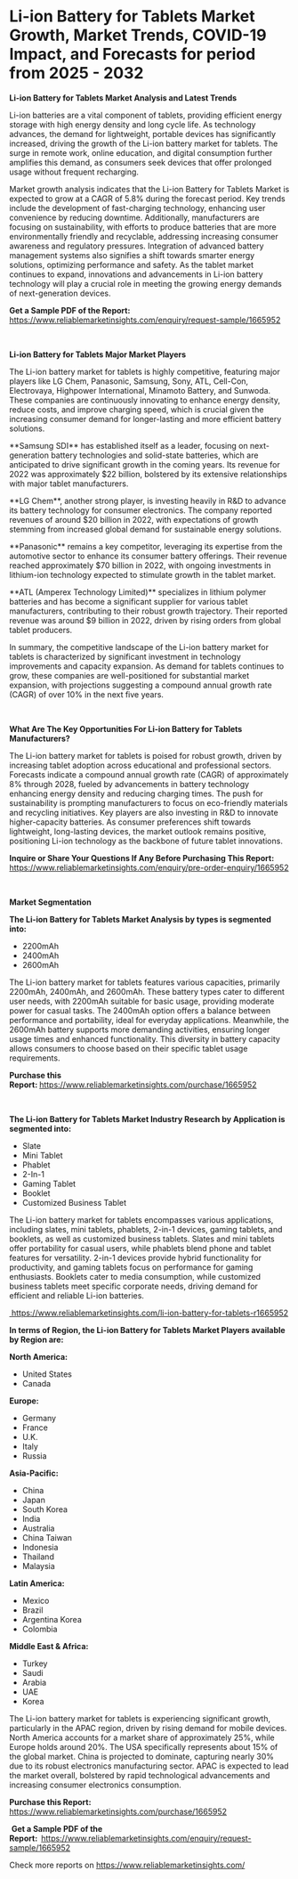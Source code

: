 <p><h1>Li-ion Battery for Tablets Market Growth, Market Trends, COVID-19 Impact, and Forecasts for period from 2025 - 2032</h1></p><p><strong>Li-ion Battery for Tablets Market Analysis and Latest Trends</strong></p>
<p><p>Li-ion batteries are a vital component of tablets, providing efficient energy storage with high energy density and long cycle life. As technology advances, the demand for lightweight, portable devices has significantly increased, driving the growth of the Li-ion battery market for tablets. The surge in remote work, online education, and digital consumption further amplifies this demand, as consumers seek devices that offer prolonged usage without frequent recharging.</p><p>Market growth analysis indicates that the Li-ion Battery for Tablets Market is expected to grow at a CAGR of 5.8% during the forecast period. Key trends include the development of fast-charging technology, enhancing user convenience by reducing downtime. Additionally, manufacturers are focusing on sustainability, with efforts to produce batteries that are more environmentally friendly and recyclable, addressing increasing consumer awareness and regulatory pressures. Integration of advanced battery management systems also signifies a shift towards smarter energy solutions, optimizing performance and safety. As the tablet market continues to expand, innovations and advancements in Li-ion battery technology will play a crucial role in meeting the growing energy demands of next-generation devices.</p></p>
<p><strong>Get a Sample PDF of the Report:&nbsp;</strong> <a href="https://www.reliablemarketinsights.com/enquiry/request-sample/1665952?utm_campaign=3320&utm_medium=2&utm_source=Github&utm_content=ia&utm_term=06042025&utm_id=li-ion-battery-for-tablets">https://www.reliablemarketinsights.com/enquiry/request-sample/1665952</a></p>
<p>&nbsp;</p>
<p><strong>Li-ion Battery for Tablets Major Market Players</strong></p>
<p><p>The Li-ion battery market for tablets is highly competitive, featuring major players like LG Chem, Panasonic, Samsung, Sony, ATL, Cell-Con, Electrovaya, Highpower International, Minamoto Battery, and Sunwoda. These companies are continuously innovating to enhance energy density, reduce costs, and improve charging speed, which is crucial given the increasing consumer demand for longer-lasting and more efficient battery solutions.</p><p>**Samsung SDI** has established itself as a leader, focusing on next-generation battery technologies and solid-state batteries, which are anticipated to drive significant growth in the coming years. Its revenue for 2022 was approximately $22 billion, bolstered by its extensive relationships with major tablet manufacturers.</p><p>**LG Chem**, another strong player, is investing heavily in R&D to advance its battery technology for consumer electronics. The company reported revenues of around $20 billion in 2022, with expectations of growth stemming from increased global demand for sustainable energy solutions. </p><p>**Panasonic** remains a key competitor, leveraging its expertise from the automotive sector to enhance its consumer battery offerings. Their revenue reached approximately $70 billion in 2022, with ongoing investments in lithium-ion technology expected to stimulate growth in the tablet market.</p><p>**ATL (Amperex Technology Limited)** specializes in lithium polymer batteries and has become a significant supplier for various tablet manufacturers, contributing to their robust growth trajectory. Their reported revenue was around $9 billion in 2022, driven by rising orders from global tablet producers.</p><p>In summary, the competitive landscape of the Li-ion battery market for tablets is characterized by significant investment in technology improvements and capacity expansion. As demand for tablets continues to grow, these companies are well-positioned for substantial market expansion, with projections suggesting a compound annual growth rate (CAGR) of over 10% in the next five years.</p></p>
<p>&nbsp;</p>
<p><strong>What Are The Key Opportunities For Li-ion Battery for Tablets Manufacturers?</strong></p>
<p><p>The Li-ion battery market for tablets is poised for robust growth, driven by increasing tablet adoption across educational and professional sectors. Forecasts indicate a compound annual growth rate (CAGR) of approximately 8% through 2028, fueled by advancements in battery technology enhancing energy density and reducing charging times. The push for sustainability is prompting manufacturers to focus on eco-friendly materials and recycling initiatives. Key players are also investing in R&D to innovate higher-capacity batteries. As consumer preferences shift towards lightweight, long-lasting devices, the market outlook remains positive, positioning Li-ion technology as the backbone of future tablet innovations.</p></p>
<p><strong>Inquire or Share Your Questions If Any Before Purchasing This Report:</strong> <a href="https://www.reliablemarketinsights.com/enquiry/pre-order-enquiry/1665952?utm_campaign=3320&utm_medium=2&utm_source=Github&utm_content=ia&utm_term=06042025&utm_id=li-ion-battery-for-tablets">https://www.reliablemarketinsights.com/enquiry/pre-order-enquiry/1665952</a></p>
<p>&nbsp;</p>
<p><strong>Market Segmentation</strong></p>
<p><strong>The Li-ion Battery for Tablets Market Analysis by types is segmented into:</strong></p>
<p><ul><li>2200mAh</li><li>2400mAh</li><li>2600mAh</li></ul></p>
<p><p>The Li-ion battery market for tablets features various capacities, primarily 2200mAh, 2400mAh, and 2600mAh. These battery types cater to different user needs, with 2200mAh suitable for basic usage, providing moderate power for casual tasks. The 2400mAh option offers a balance between performance and portability, ideal for everyday applications. Meanwhile, the 2600mAh battery supports more demanding activities, ensuring longer usage times and enhanced functionality. This diversity in battery capacity allows consumers to choose based on their specific tablet usage requirements.</p></p>
<p><strong>Purchase this Report:&nbsp;</strong><a href="https://www.reliablemarketinsights.com/purchase/1665952?utm_campaign=3320&utm_medium=2&utm_source=Github&utm_content=ia&utm_term=06042025&utm_id=li-ion-battery-for-tablets">https://www.reliablemarketinsights.com/purchase/1665952</a></p>
<p>&nbsp;</p>
<p><strong>The Li-ion Battery for Tablets Market Industry Research by Application is segmented into:</strong></p>
<p><ul><li>Slate</li><li>Mini Tablet</li><li>Phablet</li><li>2-In-1</li><li>Gaming Tablet</li><li>Booklet</li><li>Customized Business Tablet</li></ul></p>
<p><p>The Li-ion battery market for tablets encompasses various applications, including slates, mini tablets, phablets, 2-in-1 devices, gaming tablets, and booklets, as well as customized business tablets. Slates and mini tablets offer portability for casual users, while phablets blend phone and tablet features for versatility. 2-in-1 devices provide hybrid functionality for productivity, and gaming tablets focus on performance for gaming enthusiasts. Booklets cater to media consumption, while customized business tablets meet specific corporate needs, driving demand for efficient and reliable Li-ion batteries.</p></p>
<p><a href="https://www.reliablemarketinsights.com/li-ion-battery-for-tablets-r1665952?utm_campaign=3320&utm_medium=2&utm_source=Github&utm_content=ia&utm_term=06042025&utm_id=li-ion-battery-for-tablets">&nbsp;https://www.reliablemarketinsights.com/li-ion-battery-for-tablets-r1665952</a></p>
<p><strong>In terms of Region, the Li-ion Battery for Tablets Market Players available by Region are:</strong></p>
<p>
    <p> <strong> North America: </strong>
        <ul>
            <li>United States</li>
            <li>Canada</li>
        </ul>
        </p> 
    <p> <strong> Europe: </strong>
        <ul>
            <li>Germany</li>
            <li>France</li>
            <li>U.K.</li>
            <li>Italy</li>
            <li>Russia</li>
        </ul>
        </p> 
    <p> <strong> Asia-Pacific: </strong>
        <ul>
            <li>China</li>
            <li>Japan</li>
            <li>South Korea</li>
            <li>India</li>
            <li>Australia</li>
            <li>China Taiwan</li>
            <li>Indonesia</li>
            <li>Thailand</li>
            <li>Malaysia</li>
        </ul>
        </p> 
    <p> <strong> Latin America: </strong>
        <ul>
            <li>Mexico</li>
            <li>Brazil</li>
            <li>Argentina Korea</li>
            <li>Colombia</li>
        </ul>
        </p> 
    <p> <strong> Middle East & Africa: </strong>
        <ul>
            <li>Turkey</li>
            <li>Saudi</li>
            <li>Arabia</li>
            <li>UAE</li>
            <li>Korea</li>
        </ul>
    </p>
    </p>
<p><p>The Li-ion battery market for tablets is experiencing significant growth, particularly in the APAC region, driven by rising demand for mobile devices. North America accounts for a market share of approximately 25%, while Europe holds around 20%. The USA specifically represents about 15% of the global market. China is projected to dominate, capturing nearly 30% due to its robust electronics manufacturing sector. APAC is expected to lead the market overall, bolstered by rapid technological advancements and increasing consumer electronics consumption.</p></p>
<p><strong>Purchase this Report: </strong><a href="https://www.reliablemarketinsights.com/purchase/1665952?utm_campaign=3320&utm_medium=2&utm_source=Github&utm_content=ia&utm_term=06042025&utm_id=li-ion-battery-for-tablets">https://www.reliablemarketinsights.com/purchase/1665952</a></p>
<p>&nbsp;<strong>Get a Sample PDF of the Report:&nbsp;&nbsp;</strong><a href="https://www.reliablemarketinsights.com/enquiry/request-sample/1665952?utm_campaign=3320&utm_medium=2&utm_source=Github&utm_content=ia&utm_term=06042025&utm_id=li-ion-battery-for-tablets">https://www.reliablemarketinsights.com/enquiry/request-sample/1665952</a></p>
<p><strong></strong></p>
<p>Check more reports on <a href="https://www.reliablemarketinsights.com/?utm_campaign=3320&utm_medium=2&utm_source=Github&utm_content=ia&utm_term=06042025&utm_id=li-ion-battery-for-tablets">https://www.reliablemarketinsights.com/</a></p>